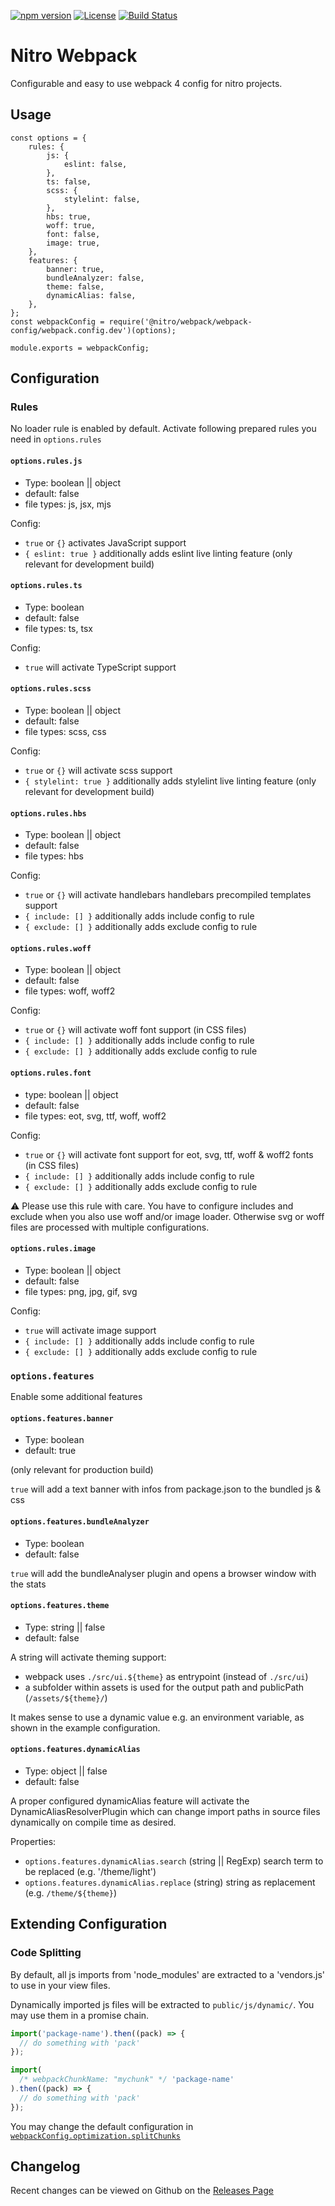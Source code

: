 [![npm version](https://badge.fury.io/js/%40nitro%2Fwebpack.svg)](https://badge.fury.io/js/%40nitro%2Fwebpack)
[![License](https://img.shields.io/badge/license-MIT-green.svg)](http://opensource.org/licenses/MIT)
[![Build Status](https://github.com/namics/generator-nitro/workflows/ci/badge.svg?branch=master)](https://github.com/namics/generator-nitro/actions)

# Nitro Webpack

Configurable and easy to use webpack 4 config for nitro projects.

## Usage

```
const options = {
    rules: {
        js: {
            eslint: false,
        },
        ts: false,
        scss: {
            stylelint: false,
        },
        hbs: true,
        woff: true,
        font: false,
        image: true,
    },
    features: {
        banner: true,
        bundleAnalyzer: false,
        theme: false,
        dynamicAlias: false,
    },
};
const webpackConfig = require('@nitro/webpack/webpack-config/webpack.config.dev')(options);

module.exports = webpackConfig;
```

## Configuration

### Rules

No loader rule is enabled by default. Activate following prepared rules you need in `options.rules`

#### `options.rules.js`

- Type: boolean || object
- default: false
- file types: js, jsx, mjs

Config:

- `true` or `{}` activates JavaScript support
- `{ eslint: true }` additionally adds eslint live linting feature (only relevant for development build)

#### `options.rules.ts`

- Type: boolean
- default: false
- file types: ts, tsx

Config:

- `true` will activate TypeScript support

#### `options.rules.scss`

- Type: boolean || object
- default: false
- file types: scss, css

Config:

- `true` or `{}` will activate scss support
- `{ stylelint: true }` additionally adds stylelint live linting feature (only relevant for development build)

#### `options.rules.hbs`

- Type: boolean || object
- default: false
- file types: hbs

Config:

- `true` or `{}` will activate handlebars handlebars precompiled templates support
- `{ include: [] }` additionally adds include config to rule
- `{ exclude: [] }` additionally adds exclude config to rule

#### `options.rules.woff`

- Type: boolean || object
- default: false
- file types: woff, woff2

Config:

- `true` or `{}` will activate woff font support (in CSS files)
- `{ include: [] }` additionally adds include config to rule
- `{ exclude: [] }` additionally adds exclude config to rule

#### `options.rules.font`

- type: boolean || object
- default: false
- file types: eot, svg, ttf, woff, woff2

Config:

- `true` or `{}` will activate font support for eot, svg, ttf, woff & woff2 fonts (in CSS files)
- `{ include: [] }` additionally adds include config to rule
- `{ exclude: [] }` additionally adds exclude config to rule

⚠ Please use this rule with care. You have to configure includes and exclude when you also use woff and/or image loader.
Otherwise svg or woff files are processed with multiple configurations.

#### `options.rules.image`

- Type: boolean || object
- default: false
- file types: png, jpg, gif, svg

Config:

- `true` will activate image support
- `{ include: [] }` additionally adds include config to rule
- `{ exclude: [] }` additionally adds exclude config to rule

### `options.features`

Enable some additional features

#### `options.features.banner`

- Type: boolean
- default: true

(only relevant for production build)

`true` will add a text banner with infos from package.json to the bundled js & css

#### `options.features.bundleAnalyzer`

- Type: boolean
- default: false

`true` will add the bundleAnalyser plugin and opens a browser window with the stats

#### `options.features.theme`

- Type: string || false
- default: false

A string will activate theming support:

- webpack uses `./src/ui.${theme}` as entrypoint (instead of `./src/ui`)
- a subfolder within assets is used for the output path and publicPath (`/assets/${theme}/`)

It makes sense to use a dynamic value e.g. an environment variable, as shown in the example configuration.

#### `options.features.dynamicAlias`

- Type: object || false
- default: false

A proper configured dynamicAlias feature will activate the DynamicAliasResolverPlugin
which can change import paths in source files dynamically on compile time as desired.

Properties:

- `options.features.dynamicAlias.search` (string || RegExp)
  search term to be replaced (e.g. '/theme/light')
- `options.features.dynamicAlias.replace` (string)
  string as replacement (e.g. `/theme/${theme}`)

## Extending Configuration

### Code Splitting

By default, all js imports from 'node_modules' are extracted to a 'vendors.js' to use in your view files.

Dynamically imported js files will be extracted to `public/js/dynamic/`.
You may use them in a promise chain.

```js
import('package-name').then((pack) => {
  // do something with 'pack'
});

import(
  /* webpackChunkName: "mychunk" */ 'package-name'
).then((pack) => {
  // do something with 'pack'
});
```

You may change the default configuration in [`webpackConfig.optimization.splitChunks`](https://webpack.js.org/configuration/optimization/#optimization-splitchunks)

## Changelog

Recent changes can be viewed on Github on the [Releases Page](https://github.com/namics/generator-nitro/releases)
